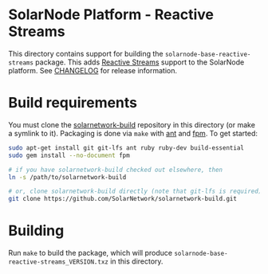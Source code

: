 # SolarNode Platform - Reactive Streams

This directory contains support for building the `solarnode-base-reactive-streams` package. This
adds [Reactive Streams][reactive-streams] support to the SolarNode platform. See
[CHANGELOG](./CHANGELOG.md) for release information.

# Build requirements

You must clone the [solarnetwork-build][sn-build] repository in this directory (or make a symlink
to it). Packaging is done via `make` with [ant][ant] and [fpm][fpm]. To get started:

```sh
sudo apt-get install git git-lfs ant ruby ruby-dev build-essential
sudo gem install --no-document fpm

# if you have solarnetwork-build checked out elsewhere, then
ln -s /path/to/solarnetwork-build

# or, clone solarnetwork-build directly (note that git-lfs is required)
git clone https://github.com/SolarNetwork/solarnetwork-build.git
```

# Building

Run `make` to build the package, which will produce `solarnode-base-reactive-streams_VERSION.txz` in
this directory.

[ant]: https://ant.apache.org/
[fpm]: https://github.com/jordansissel/fpm
[reactive-streams]: https://www.reactive-streams.org/
[sn-build]: https://github.com/SolarNetwork/solarnetwork-build/
